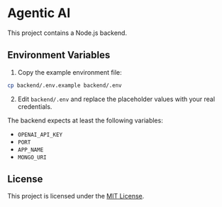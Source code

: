 # Agentic AI

This project contains a Node.js backend.

## Environment Variables

1. Copy the example environment file:

```bash
cp backend/.env.example backend/.env
```

2. Edit `backend/.env` and replace the placeholder values with your real credentials.

The backend expects at least the following variables:

- `OPENAI_API_KEY`
- `PORT`
- `APP_NAME`
- `MONGO_URI`


## License

This project is licensed under the [MIT License](LICENSE).

